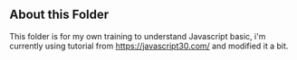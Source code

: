 ## About this Folder

This folder is for my own training to understand Javascript basic, i'm currently using tutorial from https://javascript30.com/ and modified it a bit.